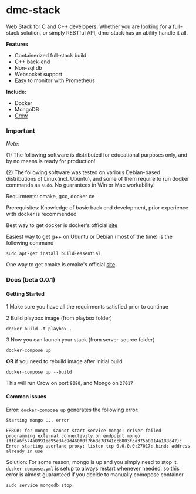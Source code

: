 # dmc-stack

Web Stack for C and C++ developers. Whether you are looking for a full-stack solution, or simply RESTful API, dmc-stack has an ability handle it all.


**Features**

* Containerized full-stack build
* C++ back-end
* Non-sql db
* Websocket support
* [Easy](https://github.com/aakatev/docker-monit-config) to monitor with Prometheus 


**Include:**

* Docker
* MongoDB
* [Crow](https://github.com/ipkn/crow)


### Important

*Note:* 

(1) The following software is distributed for educational purposes only, and by no means is ready for production!

(2) The following software was tested on various Debian-based distributions of Linux(incl. Ubuntu), and some of them require to run docker commands as <code>sudo</code>. No guarantees in Win or Mac workability! 


Requirments: cmake, gcc, docker ce

Prerequisites: Knowledge of basic back end development, prior experience with docker is recommended

Best way to get docker is docker's official [site](https://docs.docker.com/install/)

Easiest way to get g++ on Ubuntu or Debian (most of the time) is the following command

```
sudo apt-get install build-essential
```

One way to get cmake is cmake's official [site](https://cmake.org/download/)


### Docs (beta 0.0.1)

#### Getting Started

1 Make sure you have all the requirments satisfied prior to continue

2 Build playbox image (from playbox folder)

```
docker build -t playbox .
```

3 Now you can launch your stack (from server-source folder)

```
docker-compose up 
```

**OR** if you need to rebuild image after initial build

```
docker-compose up --build
```

This will run Crow on port <code>8080</code>, and Mongo on <code>27017</code>


#### Common issues

Error: <code>docker-compose up</code> generates the following error:

```
Starting mongo ... error

ERROR: for mongo  Cannot start service mongo: driver failed programming external connectivity on endpoint mongo (ff8a6f574a0991ee95e34c9d460f0f76b8e78341ccb803fca375b8014a188c47): Error starting userland proxy: listen tcp 0.0.0.0:27017: bind: address already in use
```

Solution: For some reason, mongo is up and you simply need to stop it. <code>docker-compose.yml</code> is setup to always restart whenever needed, so this error is almost guaranteed if you decide to manually comopose container.

```
sudo service mongodb stop
```
